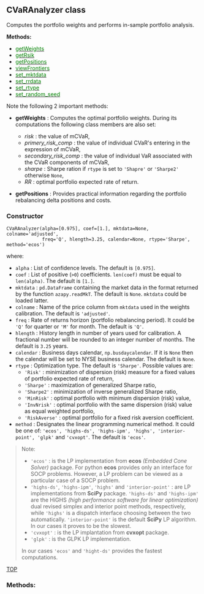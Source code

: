 
## CVaRAnalyzer class

Computes the portfolio weights and performs in-sample portfolio analysis.

**Methods:**
* [<span style="color:green">getWeights</span>](#getWeights)
* [<span style="color:green">getRsik</span>](#getRisk)
* [<span style="color:green">getPositions</span>](#getPositions)
* [<span style="color:green">viewFrontiers</span>](#viewFrontiers)
* [<span style="color:green">set_mktdata</span>](#set_mktdata)
* [<span style="color:green">set_rrdata</span>](#set_rrdate)
* [<span style="color:green">set_rtype</span>](#set_rtype)
* [<span style="color:green">set_random_seed</span>](#set_random_seed)

Note the following 2 important methods: <a name="RiskMembers"></a>
* **getWeights** : Computes the optimal portfolio weights.
During its computations the following class members are also set:
  * _risk_ : the value of mCVaR,
  * _primery_risk_comp_ : the value of individual CVaR's entering in the
  expression of mCVaR,
  * _secondary_risk_comp_ : the value of individual VaR associated with
  the CVaR components of mCVaR,
  * _sharpe_ : Sharpe ration if `rtype` is set to `'Shapre'` or `'Sharpe2'`
  otherwise `None`,
  * _RR_ : optimal portfolio expected rate of return.


* **getPositions** : Provides practical information regarding the portfolio
rebalancing delta positions and costs.

### Constructor

```
CVaRAnalyzer(alpha=[0.975], coef=[1.], mktdata=None, colname='adjusted',
             freq='Q', hlength=3.25, calendar=None, rtype='Sharpe', method='ecos')
```

where:

* `alpha` : List of confidence levels. The default is `[0.975]`.
* `coef` : List of positive (`>0`) coefficients. `len(coef)` must be equal to
`len(alpha)`. The default is `[1.]`.
* `mktdata` : `pd.DataFrame` containing the market data in the format returned by
the function `azapy.readMkT`. The default is `None`. `mktdata` could be loaded
latter.
* `colname` : Name of the price column from `mktdata` used in the weights
calibration. The default is `'adjusted'`.
* `freq` : Rate of returns horizon (portfolio rebalancing period).
It could be `'Q'` for quarter or `'M'` for month. The default is `'Q'`.
* `hlength` : History length in number of years used for calibration.
A fractional number will be rounded to an integer number of months.
The default is `3.25` years.
* `calendar` :  Business days calendar, `np.busdaycalendar`. If it is `None`
then the calendar will be set to NYSE business calendar.
The default is `None`.
* `rtype` : Optimization type. The default is `'Sharpe'`. Possible values are:
    - `'Risk'` : minimization of dispersion (risk) measure for a fixed values
    of portfolio expected rate of return,
    - `'Sharpe'` : maximization of generalized Sharpe ratio,
    - `'Sharpe2'` : minimization of inverse generalized Sharpe ratio,
    - `'MinRisk'` : optimal portfolio with minimum dispersion (risk) value,
    - `'InvNrisk'` : optimal portfolio with the same dispersion (risk) value
		as equal weighted portfolio,
    - `'RiskAverse'` : optimal portfolio for a fixed risk aversion coefficient.
* `method` : Designates the linear programming numerical method.
It could be one of: `'ecos',
'highs-ds', 'highs-ipm', 'highs', 'interior-point', 'glpk'` and `'cvxopt'`.
The default is `'ecos'`.

> Note:
>	* `'ecos'` : is the LP implementation from __ecos__ _(Embedded Cone Solver)_
package. For python __ecos__ provides only an interface for SOCP problems.
However, a LP problem can be viewed as a particular case of a SOCP problem.
>	* `'highs-ds'`, `'highs-ipm'`, `'highs'` and `'interior-point'` : are LP
implementations from __SciPy__ package. `'highs-ds'` and `'highs-ipm'` are
the HiGHS _(high performance software for linear optimization)_ dual revised
simplex and interior point methods, respectively, while `'highs'` is a
dispatch interface choosing between the two automatically.
`'interior-point'` is the default __SciPy__ LP algorithm. In our cases it
proves to be the slowest.
> * `'cvxopt'` : is the LP implantation from __cvxopt__ package.
> * `'glpk'` : is the GLPK LP implementation.
>
> In our cases `'ecos'` and `'hight-ds'` provides the fastest computations.


[TOP](#TOP)

### Methods:

